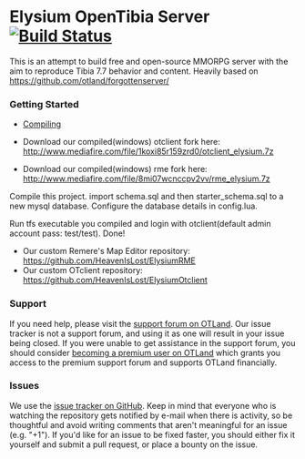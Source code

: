 Elysium OpenTibia Server [![Build Status](https://travis-ci.org/HeavenIsLost/elysium.svg?branch=master)](https://travis-ci.org/HeavenIsLost/elysium)
===============

This is an attempt to build free and open-source MMORPG server with the aim to reproduce Tibia 7.7 behavior and content.
Heavily based on https://github.com/otland/forgottenserver/

### Getting Started

* [Compiling](https://github.com/otland/forgottenserver/wiki/Compiling)

* Download our compiled(windows) otclient fork here: http://www.mediafire.com/file/1koxi85r159zrd0/otclient_elysium.7z
* Download our compiled(windows) rme fork here: http://www.mediafire.com/file/8mi07wcnccpv2vv/rme_elysium.7z

Compile this project.
import schema.sql and then starter_schema.sql to a new mysql database.
Configure the database details in config.lua.

Run tfs executable you compiled and login with otclient(default admin account pass: test/test).
Done!

* Our custom Remere's Map Editor repository: https://github.com/HeavenIsLost/ElysiumRME
* Our custom OTclient repository: https://github.com/HeavenIsLost/ElysiumOtclient

### Support

If you need help, please visit the [support forum on OTLand](https://otland.net/forums/support.16/). Our issue tracker is not a support forum, and using it as one will result in your issue being closed. If you were unable to get assistance in the support forum, you should consider [becoming a premium user on OTLand](https://otland.net/account/upgrades) which grants you access to the premium support forum and supports OTLand financially.

### Issues

We use the [issue tracker on GitHub](https://github.com/HeavenIsLost/elysium/issues). Keep in mind that everyone who is watching the repository gets notified by e-mail when there is activity, so be thoughtful and avoid writing comments that aren't meaningful for an issue (e.g. "+1"). If you'd like for an issue to be fixed faster, you should either fix it yourself and submit a pull request, or place a bounty on the issue.

